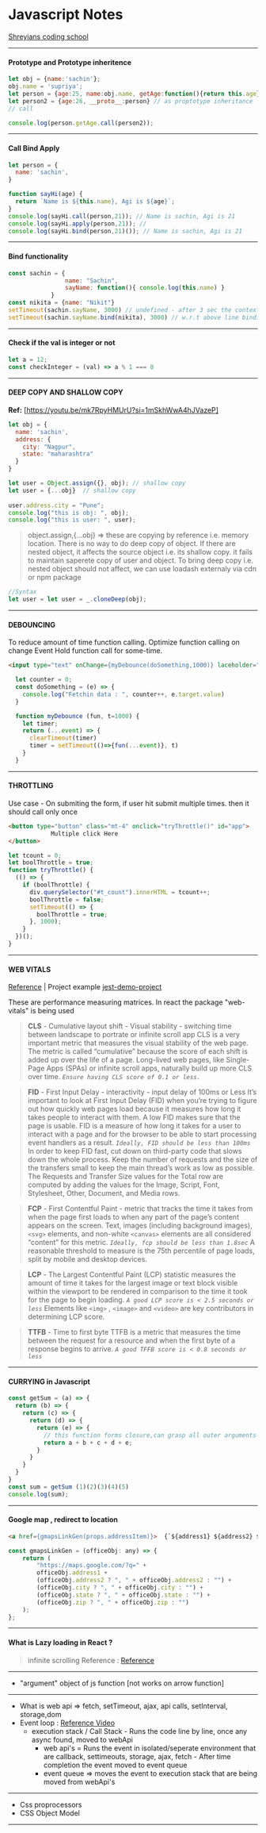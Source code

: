 # Javascript Notes  
[Shreyians coding school](https://www.youtube.com/watch?v=qJGR9lLcRc0&t=113s)  

---


#### Prototype and Prototype inheritence  
```javascript
let obj = {name:'sachin'};
obj.name = 'supriya';
let person = {age:25, name:obj.name, getAge:function(){return this.age}} // shallow copy
let person2 = {age:26, __proto__:person} // as proptotype inheritance
// call

console.log(person.getAge.call(person2));
```
---


#### Call Bind Apply
```javascript
let person = {
  name: 'sachin',
}

function sayHi(age) {
  return `Name is ${this.name}, Agi is ${age}`;
}
console.log(sayHi.call(person,21)); // Name is sachin, Agi is 21
console.log(sayHi.apply(person,21)); // 
console.log(sayHi.bind(person,21)()); // Name is sachin, Agi is 21
```

---

#### Bind functionality  
```javascript
const sachin = { 
                name: "Sachin", 
                sayName: function(){ console.log(this.name) }
	        }
const nikita = {name: "Nikit"}
setTimeout(sachin.sayName, 3000) // undefined - after 3 sec the context of this changes
setTimeout(sachin.sayName.bind(nikita), 3000) // w.r.t above line binding nikita object
```
---


#### Check if the val is integer or not  
```javascript
let a = 12;
const checkInteger = (val) => a % 1 === 0
```
-------------
#### DEEP COPY AND SHALLOW COPY  
**Ref:** [https://youtu.be/mk7RpyHMUrU?si=1mSkhWwA4hJVazeP]  
```javascript
let obj = {
  name: 'sachin',
  address: {
    city: "Nagpur",
    state: "maharashtra"
  }
}

let user = Object.assign({}, obj); // shallow copy
let user = {...obj}  // shallow copy
 
user.address.city = "Pune";
console.log("this is obj: ", obj);
console.log("this is user: ", user);
```

>object.assign,{...obj} => these are copying by reference i.e. memory location.
There is no way to do deep copy of object.
If there are nested object, it affects the source object i.e. its shallow copy.
it fails to maintain saperete copy of user and object. 
To bring deep copy i.e. nested object should not affect, we can use loadash externaly
via cdn or npm package
```javascript
//Syntax
let user = let user = _.cloneDeep(obj);
```

--------------
#### DEBOUNCING  
To reduce amount of time function calling. 
Optimize function calling on change Event
Hold function call for some-time.
```html
<input type="text" onChange={myDebounce(doSomething,1000)} laceholder="Enter text here"/>
```

```javascript
  let counter = 0;
  const doSomething = (e) => {
    console.log("Fetchin data : ", counter++, e.target.value)
  }

  function myDebounce (fun, t=1000) {
    let timer;
    return (...event) => {
      clearTimeout(timer)
      timer = setTimeout(()=>{fun(...event)}, t)
    }
  }
```
---------
#### THROTTLING  
Use case - On submiting the form, if user hit submit multiple times.
then it should call only once
```html
<button type="button" class="mt-4" onclick="tryThrottle()" id="app">
            Multiple click Here
</button>
```

```javascript
let tcount = 0;
let boolThrottle = true;
function tryThrottle() {
  (() => {
    if (boolThrottle) {
      div.querySelector("#t_count").innerHTML = tcount++;
      boolThrottle = false;
      setTimeout(() => {
        boolThrottle = true;
      }, 1000);
    }
  })();
}
```
----------

#### WEB VITALS  
[Reference](www.google.com)   |   Project example [jest-demo-project](https://github.com/sachin7478/jest_demo_project/tree/master/src)  

These are performance measuring matrices.
In react the package "web-vitals" is being used
>**CLS** - Cumulative layout shift - Visual stability - switching time between landscape to portrate or infinite scroll app
CLS is a very important metric that measures the visual stability of the web page. The metric is called “cumulative” because the score of each shift is added up over the life of a page. Long-lived web pages, like Single-Page Apps (SPAs) or infinite scroll apps, naturally build up more CLS over time.
*`Ensure having CLS score of 0.1 or less.`*



>**FID** - First Input Delay - interactivity - input delay of 100ms or Less
It’s important to look at First Input Delay (FID) when you’re trying to figure out how quickly web pages load because it measures how long it takes people to interact with them. A low FID makes sure that the page is usable.
FID is a measure of how long it takes for a user to interact with a page and for the browser to be able to start processing event handlers as a result.
*`Ideally, FID should be less than 100ms`*
In order to keep FID fast, cut down on third-party code that slows down the whole process. Keep the number of requests and the size of the transfers small to keep the main thread’s work as low as possible. The Requests and Transfer Size values for the Total row are computed by adding the values for the Image, Script, Font, Stylesheet, Other, Document, and Media rows.



>**FCP** - First Contentful Paint -
metric that tracks the time it takes from when the page first loads to when any part of the page’s content appears on the screen. Text, images (including background images), `<svg>` elements, and non-white `<canvas>` elements are all considered “content” for this metric. 
*`Ideally, fcp should be less than 1.8sec`*
A reasonable threshold to measure is the 75th percentile of page loads, split by mobile and desktop devices.



>**LCP** - The Largest Contentful Paint (LCP) statistic measures the amount of time it takes for the largest image or text block visible within the viewport to be rendered in comparison to the time it took for the page to begin loading.
*`A good LCP score is < 2.5 seconds or less`*
>Elements like `<img>` , `<image>` and `<video>` are key contributors in determining LCP score.



>**TTFB** - Time to first byte
TTFB is a metric that measures the time between the request for a resource and when the first byte of a response begins to arrive.
*`A good TFFB score is < 0.8 seconds or less`*

---

#### CURRYING in Javascript  
```javascript
const getSum = (a) => {
  return (b) => {
    return (c) => {
      return (d) => {
        return (e) => {
          // this function forms closure,can grasp all outer arguments
          return a + b + c + d + e;
        }
      }
    }
  }
}
const sum = getSum (1)(2)(3)(4)(5)
console.log(sum);
```
---


#### Google map , redirect to location   
```html
<a href={gmapsLinkGen(props.addressItem)}>  {`${address1} ${address2} ${city} </a>
```
```javascript
const gmapsLinkGen = (officeObj: any) => {
	return (
		"https://maps.google.com/?q=" +
		officeObj.address1 +
		(officeObj.address2 ? ", " + officeObj.address2 : "") +
		(officeObj.city ? ", " + officeObj.city : "") +
		(officeObj.state ? ", " + officeObj.state : "") +
		(officeObj.zip ? ", " + officeObj.zip : "")
	);
};
```

---


#### What is Lazy loading in React ?  
> infinite scrolling
Reference : [Reference](https://www.linkedin.com/posts/saikrishnanangunuri_javascript-javascriptdeveloper-reactjs-activity-7170814145364258817-pTQv?utm_source=share&utm_medium=member_desktop)  
---


- "argument" object of js function [not works on arrow function]

---

- What is web api => fetch, setTimeout, ajax, api calls, setInterval, storage,dom
- Event loop : [Reference Video](https://www.youtube.com/watch?v=fuTWE0Mupzk )
     - execution stack / Call Stack - Runs the code line by line, once any async found, moved to webApi
	   - web api's = Runs the event in isolated/seperate environment that are callback, settimeouts, storage, ajax, fetch
					 - After time completion the event moved to event queue
	   - event queue => moves the event to execution stack that are being moved from webApi's


---
- Css proprocessors
- CSS Object Model
---
